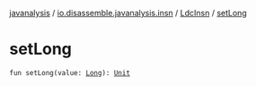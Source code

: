 [javanalysis](../../index.md) / [io.disassemble.javanalysis.insn](../index.md) / [LdcInsn](index.md) / [setLong](./set-long.md)

# setLong

`fun setLong(value: `[`Long`](https://kotlinlang.org/api/latest/jvm/stdlib/kotlin/-long/index.html)`): `[`Unit`](https://kotlinlang.org/api/latest/jvm/stdlib/kotlin/-unit/index.html)